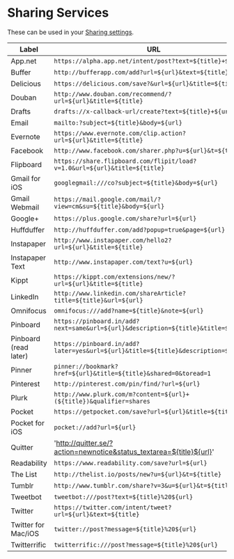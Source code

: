 Sharing Services
================

These can be used in your [Sharing settings](https://feedbin.me/settings/sharing).

| Label                 | URL                                                                                |
|-----------------------|------------------------------------------------------------------------------------|
| App.net               | `https://alpha.app.net/intent/post?text=${title}+${url}`                           |
| Buffer                | `http://bufferapp.com/add?url=${url}&text=${title}`                                |
| Delicious             | `https://delicious.com/save?&url=${url}&title=${title}`                            |
| Douban                | `http://www.douban.com/recommend/?url=${url}&title=${title}`                       |
| Drafts                | `drafts://x-callback-url/create?text=${title}+${url}`                              |
| Email                 | `mailto:?subject=${title}&body=${url}`                                             |
| Evernote              | `https://www.evernote.com/clip.action?url=${url}&title=${title}`                   |
| Facebook              | `http://www.facebook.com/sharer.php?u=${url}&t=${title}`                           |
| Flipboard             | `https://share.flipboard.com/flipit/load?v=1.0&url=${url}&title=${title}`          |
| Gmail for iOS         | `googlegmail:///co?subject=${title}&body=${url}`                                   |
| Gmail Webmail         | `https://mail.google.com/mail/?view=cm&su=${title}&body=${url}`                    |
| Google+               | `https://plus.google.com/share?url=${url}`                                         |
| Huffduffer            | `http://huffduffer.com/add?popup=true&page=${url}`                                 |
| Instapaper            | `http://www.instapaper.com/hello2?url=${url}&title=${title}`                       |
| Instapaper Text       | `http://www.instapaper.com/text?u=${url}`                                          |
| Kippt                 | `https://kippt.com/extensions/new/?url=${url}&title=${title}`                      |
| LinkedIn              | `http://www.linkedin.com/shareArticle?title=${title}&url=${url}`                   |
| Omnifocus             | `omnifocus:///add?name=${title}&note=${url}`                                       |
| Pinboard              | `https://pinboard.in/add?next=same&url=${url}&description=${title}&title=${title}` |
| Pinboard (read later) | `https://pinboard.in/add?later=yes&url=${url}&title=${title}&description=${title}` |
| Pinner                | `pinner://bookmark?href=${url}&title=${title}&shared=0&toread=1`                   |
| Pinterest             | `http://pinterest.com/pin/find/?url=${url}`                                        |
| Plurk                 | `http://www.plurk.com/m?content=${url}+(${title})&qualifier=shares`                |
| Pocket                | `https://getpocket.com/save?url=${url}&title=${title}`                             |
| Pocket for iOS        | `pocket://add?url=${url}`                                                          | 
| Quitter               | 'http://quitter.se/?action=newnotice&status_textarea=${title}${url}'               |
| Readability           | `https://www.readability.com/save?url=${url}`                                      |
| The List              | `http://thelist.io/posts/new?u=${url}&t=${title}`                                  |
| Tumblr                | `http://www.tumblr.com/share?v=3&u=${url}&t=${title}`                              |
| Tweetbot              | `tweetbot:///post?text=${title}%20${url}`                                          |
| Twitter               | `https://twitter.com/intent/tweet?url=${url}&text=${title}`                        |
| Twitter for Mac/iOS   | `twitter://post?message=${title}%20${url}`                                         |
| Twitterrific          | `twitterrific:///post?message=${title}%20${url}`                                   |
